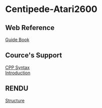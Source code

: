 # Centipede-Atari2600

## Web Reference

[Guide Book](https://www.gamesdatabase.org/Media/SYSTEM/Atari_2600//Manual/formated/Centipede_-_1982_-_Atari.pdf)

## Cource's Support

[CPP Syntax](Documents/CppSyntax.pdf)\
[Introduction](Documents/UECppIntroduction.pdf)

## RENDU

[Structure](Documents\Diagrams\CentipedeGameArchitecture.md)